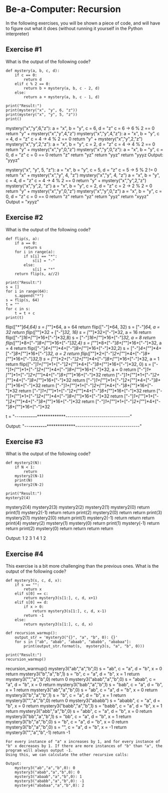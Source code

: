 # Be-a-Computer: Recursion

In the following exercises, you will be shown a piece of code, and will have to figure out what it does (without running it yourself in the Python interpreter)


## Exercise #1

What is the output of the following code?

    def mystery(a, b, c, d):
        if c == 0:
            return d
        elif c % 2 == 0:
            return b + mystery(a, b, c - 2, d)
        else:
            return a + mystery(a, b, c - 1, d)

    print("Result:")
    print(mystery("x", "y", 6, "z"))
    print(mystery("x", "y", 5, "z"))
    print()

mystery("x","y",6,"z"):
    a = "x", b = "y", c = 6, d = "z"
    c = 6 -> 6 % 2 == 0
        return "y" + mystery("x","y",4,"z")
        mystery("x","y",4,"z"):
            a = "x", b = "y", c = 4, d = "z"
            c = 4 -> 4 % 2 == 0
                return "y" + mystery("x","y",2,"z")
                mystery("x","y",2,"z"):
                    a = "x", b = "y", c = 2, d = "z"
                    c = 4 -> 4 % 2 == 0
                        return "y" + mystery("x","y",0,"z")
                        mystery("x","y",0,"z"):
                            a = "x", b = "y", c = 0, d = "z"
                                c = 0 == 0
                        return "z"
                return "yz"
        return "yyz"
return "yyyz
Output: "yyyz"

mystery("x", "y", 5, "z"):
    a = "x", b = "y", c = 5, d = "z"
    c = 5 -> 5 % 2 != 0
        return "x" + mystery("x","y", 4, "z")
        mystery("x","y", 4, "z")
            a = "x", b = "y", c = 4, d = "z"
            c = 4 -> 4 % 2 == 0
                return "y" + mystery("x","y",2,"z")
                mystery("x","y",2, "z")
                    a = "x", b = "y", c = 2, d = "z"
                    c = 2 -> 2 % 2 = 0
                        return "y" + mystery("x","y",0,"z")
                        mystery("x","y",0,"z")
                            a = "x", b = "y", c = 0, d = "z"
                            c = 0 == 0
                        return "z"
                return "yz"
        return "yyz"
return "xyyz"
Output = "xyyz"


## Exercise #2

What is the output of the following code?

    def flip(s, a):
        if a == 0:
            return s
        for i in range(a):
            if s[i] == "*":
                s[i] = "-"
            else:
                s[i] = "*"
        return flip(s, a//2)

    print("Result:")
    s = []
    for i in range(64):
        s.append("*")
    s = flip(s, 64)
    t = ""
    for c in s:
        t = t + c
    print(t)

flip(["*"]*64,64)
    s = ["*"]*64, a = 64
    return flip(["-"]*64, 32)
        s = ["-"]*64, a = 32
        return flip(["*"]*32 + ["-"]*32, 16)
            s = ["*"]*32+["-"]*32, a = 16
            return flip(["-"]*16+["*"]*16+["-"]*32,8)
                s = ["-"]*16+["*"]*16+["-"]*32, a = 8
                    return flip(["*"]*8+["-"]*8+["*"]*16+["-"]*32,4)
                        s = ["*"]*8+["-"]*8+["*"]*16+["-"]*32, a = 4
                            return flip(["-"]*4+["*"]*4+["-"]*8+["*"]*16+["-"]*32,2)
                                s = ["-"]*4+["*"]*4+["-"]*8+["*"]*16+["-"]*32, a = 2
                                    return flip(["*"]*2+["-"]*2+["*"]*4+["-"]*8+["*"]*16+["-"]*32,1)
                                        s = ["*"]*2+["-"]*2+["*"]*4+["-"]*8+["*"]*16+["-"]*32, a = 1
                                            return flip(["-"]*1+["*"]*1+["-"]*2+["*"]*4+["-"]*8+["*"]*16+["-"]*32, 0)
                                                s = ["-"]*1+["*"]*1+["-"]*2+["*"]*4+["-"]*8+["*"]*16+["-"]*32, a = 0
                                                return ["-"]*1+["*"]*1+["-"]*2+["*"]*4+["-"]*8+["*"]*16+["-"]*32
                                    return ["-"]*1+["*"]*1+["-"]*2+["*"]*4+["-"]*8+["*"]*16+["-"]*32
                            return ["-"]*1+["*"]*1+["-"]*2+["*"]*4+["-"]*8+["*"]*16+["-"]*32
                    return ["-"]*1+["*"]*1+["-"]*2+["*"]*4+["-"]*8+["*"]*16+["-"]*32
            return ["-"]*1+["*"]*1+["-"]*2+["*"]*4+["-"]*8+["*"]*16+["-"]*32
        return ["-"]*1+["*"]*1+["-"]*2+["*"]*4+["-"]*8+["*"]*16+["-"]*32
    return ["-"]*1+["*"]*1+["-"]*2+["*"]*4+["-"]*8+["*"]*16+["-"]*32
return ["-"]*1+["*"]*1+["-"]*2+["*"]*4+["-"]*8+["*"]*16+["-"]*32

t = "-*--****--------****************--------------------------------"

Output: "-*--****--------****************--------------------------------"                           




## Exercise #3

What is the output of the following code?

    def mystery2(N):
        if N < 1:
            return
        mystery2(N-1)
        print(N)
        mystery2(N-2)

    print("Result:")
    mystery2(4)

mystery2(4)
    mystery2(3)
        mystery2(2)
            mystery2(1)
                mystery2(0)
                    return
                print(1)
                mystery2(-1)
                    return
                return
            print(2)
            mystery2(0)
                return
            return
        print(3)
        mystery2(1)
            mystery2(0)
                return
            print(1)
            mystery2(-1)
                return
            return
        return
    print(4)
        mystery(2)
            mystery(1)
                mystery(0)
                    return
                print(1)
                mystery(-1)
                    return
                return
            print(2)
            mystery(0)
                return
            return
        return
    return

Output:
1
2
3
1
4
1
2 
    

## Exercise #4

This exercise is a bit more challenging than the previous ones. What is the output of the following code?

    def mystery3(s, c, d, x):
        if s == "":
            return x
        elif s[0] == c:
            return mystery3(s[1:], c, d, x+1)
        elif s[0] == d:
            if x > 0:
                return mystery3(s[1:], c, d, x-1)        
            return -1
        else:
            return mystery3(s[1:], c, d, x)

    def recursion_warmup():
        output_str = 'mystery3("{}", "a", "b", 0): {}'
        for s in ["ab", "abab", "abaab", "ababb", "ababaa"]:
            print(output_str.format(s,  mystery3(s, "a", "b", 0)))

    print("Result:")
    recursion_warmup()

recursion_warmup()
    mystery3("ab","a","b",0)
        s = "ab", c = "a", d = "b", x = 0
            return mystery3("b","a","b",1)
                s = "b", c = "a", d = "b", x = 1
                    return mystery3("","a","b",0) 
                        return 0
    mystery3("abab","a","b",0)
        s = "abab", c = "a", d = "b", x = 0
            return mystery3("bab","a","b",1)
                s = "bab", c = "a", d = "b", x = 1
                    return mystery3("ab","a","b",0)
                        s = "ab", c = "a", d = "b", x = 0
                            return mystery3("b","a","b",1)
                                s = "b", c = "a", d = "b", x = 1
                                    return mystery3("","a","b",0)
                                        return 0
    mystery3("ababb")
        s = "ababb", c = "a", d = "b", x = 0
            return mystery3("babb","a","b",1)
                s = "babb", c = "a", d = "b", x = 1
                    return mystery3("abb","a","b",0)
                        s = "abb", c = "a", d = "b", x = 0
                            return mystery3("bb","a","b",1)
                                s = "bb", c = "a", d = "b", x = 1
                                    return mystery3("b","a","b",0)
                                        s = "b", c = "a", d = "b", x = 0
                                            return mystery3("b","a","b",0)
                                                s = "", c = "a", d = "b", x = -1
                                                    return mystery3("","a","b",-1)
                                                        return -1
    
    For every instance of "a" x increases by 1, and for every instance of "b" x decreases by 1. If there are more instances of "b" than "a", the program will always output -1.
    Using this, we can calculate the other recursive calls:

    Output:
        mystery3("ab","a","b",0): 0
        mystery3("abab","a","b",0): 0
        mystery3("abaab","a","b",0): 1
        mystery3("ababb","a","b",0): -1
        mystery4("ababaa","a","b",0): 2
